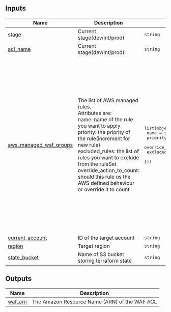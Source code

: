 <!-- BEGINNING OF PRE-COMMIT-TERRAFORM DOCS HOOK -->
## Inputs

| Name | Description | Type | Default | Required |
|------|-------------|------|---------|:--------:|
| <a name="input_stage"></a> [stage](#input\_stage) | Current stage(dev/int/prod) | `string` | n/a | yes |
| <a name="input_acl_name"></a> [acl\_name](#input\_acl\_name) | Current stage(dev/int/prod) | `string` | `"kutt-acl"` | no |
| <a name="input_aws_managed_waf_groups"></a> [aws\_managed\_waf\_groups](#input\_aws\_managed\_waf\_groups) | The list of AWS managed rules.<br>Attributes are:<br>  name: name of the rule you want to apply<br>  priority: the priority of the rule(increment for new rule)<br>  excluded\_rules: the list of rules you want to exclude from the ruleSet<br>  override\_action\_to\_count: should this rule us the AWS defined behaviour or override it to count | <pre>list(object({<br>    name                     = string<br>    priority                 = number<br>    override_action_to_count = bool<br>    excluded_rules           = list(string)<br>  }))</pre> | <pre>[<br>  {<br>    "excluded_rules": [],<br>    "name": "AWSManagedRulesAmazonIpReputationList",<br>    "override_action_to_count": false,<br>    "priority": 1<br>  },<br>  {<br>    "excluded_rules": [],<br>    "name": "AWSManagedRulesAnonymousIpList",<br>    "override_action_to_count": false,<br>    "priority": 2<br>  },<br>  {<br>    "excluded_rules": [],<br>    "name": "AWSManagedRulesCommonRuleSet",<br>    "override_action_to_count": false,<br>    "priority": 3<br>  },<br>  {<br>    "excluded_rules": [],<br>    "name": "AWSManagedRulesKnownBadInputsRuleSet",<br>    "override_action_to_count": false,<br>    "priority": 4<br>  }<br>]</pre> | no |
| <a name="input_current_account"></a> [current\_account](#input\_current\_account) | ID of the target account | `string` | `"365703723957"` | no |
| <a name="input_region"></a> [region](#input\_region) | Target region | `string` | `"eu-central-1"` | no |
| <a name="input_state_bucket"></a> [state\_bucket](#input\_state\_bucket) | Name of S3 bucket storing terraform state | `string` | `"kutt-state"` | no |

## Outputs

| Name | Description |
|------|-------------|
| <a name="output_waf_arn"></a> [waf\_arn](#output\_waf\_arn) | The Amazon Resource Name (ARN) of the WAF ACL |
<!-- END OF PRE-COMMIT-TERRAFORM DOCS HOOK -->